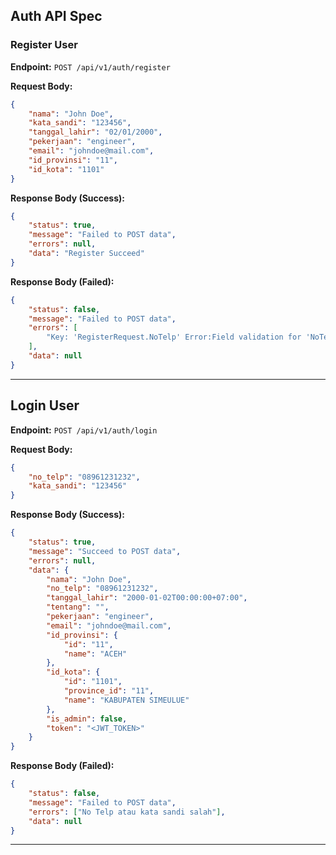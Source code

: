 ## Auth API Spec

### Register User
**Endpoint:** `POST /api/v1/auth/register`

**Request Body:**
```json
{
    "nama": "John Doe",
    "kata_sandi": "123456",
    "tanggal_lahir": "02/01/2000",
    "pekerjaan": "engineer",
    "email": "johndoe@mail.com",
    "id_provinsi": "11",
    "id_kota": "1101"
}
```

**Response Body (Success):**
```json
{
    "status": true,
    "message": "Failed to POST data",
    "errors": null,
    "data": "Register Succeed"
}
```

**Response Body (Failed):**
```json
{
    "status": false,
    "message": "Failed to POST data",
    "errors": [
        "Key: 'RegisterRequest.NoTelp' Error:Field validation for 'NoTelp' failed on the 'required' tag"
    ],
    "data": null
}
```

---

## Login User
**Endpoint:** `POST /api/v1/auth/login`

**Request Body:**
```json
{
    "no_telp": "08961231232",
    "kata_sandi": "123456"
}
```

**Response Body (Success):**
```json
{
    "status": true,
    "message": "Succeed to POST data",
    "errors": null,
    "data": {
        "nama": "John Doe",
        "no_telp": "08961231232",
        "tanggal_lahir": "2000-01-02T00:00:00+07:00",
        "tentang": "",
        "pekerjaan": "engineer",
        "email": "johndoe@mail.com",
        "id_provinsi": {
            "id": "11",
            "name": "ACEH"
        },
        "id_kota": {
            "id": "1101",
            "province_id": "11",
            "name": "KABUPATEN SIMEULUE"
        },
        "is_admin": false,
        "token": "<JWT_TOKEN>"
    }
}
```

**Response Body (Failed):**
```json
{
    "status": false,
    "message": "Failed to POST data",
    "errors": ["No Telp atau kata sandi salah"],
    "data": null
}
```

---